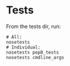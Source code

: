 Tests
=====

From the tests dir, run:

    # All:
    nosetests
    # Individual:
    nosetests pep8_tests
    nosetests cmdline_args

